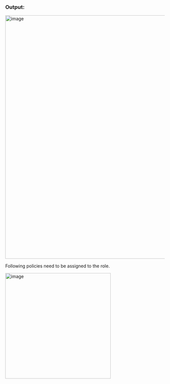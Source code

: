 <h3> Output: </h3>

<img width="768" alt="image" src="https://github.com/girishkumar2981/AWS_Cost_Management/assets/61040201/396924d5-db09-4b46-b5b4-71d35ea915a5">

Following policies need to be assigned to the role.

<img width="333" alt="image" src="https://github.com/girishkumar2981/AWS_Cost_Management/assets/61040201/6ac6e81f-cc9b-4774-9998-f0a3054b69d2">

